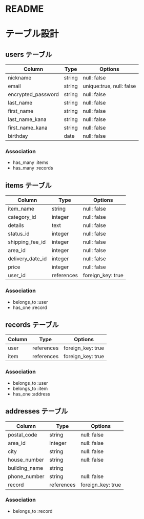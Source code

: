 # README

# テーブル設計

## users テーブル

| Column             | Type   | Options                  |
| ------------------ | ------ | ------------------------ |
| nickname           | string | null: false              |
| email              | string | unique:true, null: false |
| encrypted_password | string | null: false              |
| last_name          | string | null: false              |
| first_name         | string | null: false              |
| last_name_kana     | string | null: false              |
| first_name_kana    | string | null: false              |
| birthday           | date   | null: false              |

### Association

- has_many :items
- has_many :records



## items テーブル

| Column           | Type       | Options           |
| ---------------- | ---------- | ----------------- |
| item_name        | string     | null: false       |
| category_id      | integer    | null: false       |
| details          | text       | null: false       |
| status_id        | integer    | null: false       |
| shipping_fee_id  | integer    | null: false       |
| area_id          | integer    | null: false       |
| delivery_date_id | integer    | null: false       |
| price            | integer    | null: false       |
| user_id          | references | foreign_key: true |

### Association

- belongs_to :user
- has_one :record



## records テーブル

| Column | Type       | Options           |
| ------ | ---------- | ----------------- |
| user   | references | foreign_key: true |
| item   | references | foreign_key: true |

### Association

- belongs_to :user
- belongs_to :item
- has_one :address



## addresses テーブル

| Column        | Type       | Options           |
| ------------- | ---------- | ----------------- |
| postal_code   | string     | null: false       |
| area_id       | integer    | null: false       |
| city          | string     | null: false       |
| house_number  | string     | null: false       |
| building_name | string     |                   |
| phone_number  | string     | null: false       |
| record        | references | foreign_key: true |

### Association

- belongs_to :record